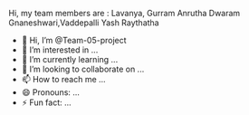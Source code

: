 Hi, my team members are :
Lavanya, Gurram
Anrutha Dwaram
Gnaneshwari,Vaddepalli
Yash Raythatha
- 👋 Hi, I’m @Team-05-project
- 👀 I’m interested in ...
- 🌱 I’m currently learning ...
- 💞️ I’m looking to collaborate on ...
- 📫 How to reach me ...
- 😄 Pronouns: ...
- ⚡ Fun fact: ...

<!---
Team-05-project/Team-05-project is a ✨ special ✨ repository because its `README.md` (this file) appears on your GitHub profile.
You can click the Preview link to take a look at your changes.
--->
